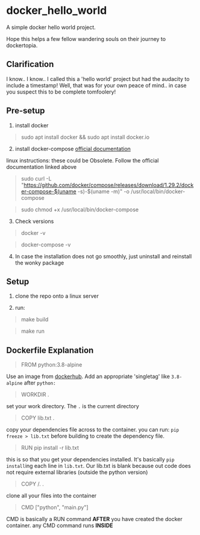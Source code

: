 # docker_hello_world


A simple docker hello world project.

Hope this helps a few fellow wandering souls on their journey to dockertopia.

## Clarification

I know.. I know.. I called this a 'hello world' project but had the audacity to include a timestamp! Well, that was for your own peace of mind.. in case you suspect this to be complete tomfoolery!

## Pre-setup

1. install docker
> sudo apt install docker && sudo apt install docker.io

2. install docker-compose [official documentation](https://docs.docker.com/compose/install/)

linux instructions: these could be Obsolete. Follow the official documentation linked above

> sudo curl -L "https://github.com/docker/compose/releases/download/1.29.2/docker-compose-$(uname -s)-$(uname -m)" -o /usr/local/bin/docker-compose

> sudo chmod +x /usr/local/bin/docker-compose

3. Check versions
> docker -v

> docker-compose -v

4. In case the installation does not go smoothly, just uninstall and reinstall the wonky package

## Setup

1. clone the repo onto a linux server

2. run:
> make build

> make run


## Dockerfile Explanation
> FROM python:3.8-alpine

Use an image from [dockerhub](https://hub.docker.com/_/python). Add an appropriate 'singletag' like `3.8-alpine` after `python:`

> WORKDIR .

set your work directory. The `.` is the current directory

> COPY lib.txt .

copy your dependencies file across to the container. you can run: `pip freeze > lib.txt` before building to create the dependency file.

> RUN pip install -r lib.txt

this is so that you get your dependencies installed. It's basically `pip install`ing each line in `lib.txt`. Our lib.txt is blank because out code does not require external libraries (outside the python version)

> COPY /. .

clone all your files into the container

> CMD ["python", "main.py"]

CMD is basically a RUN command **AFTER** you have created the docker container. any CMD command runs **INSIDE**
